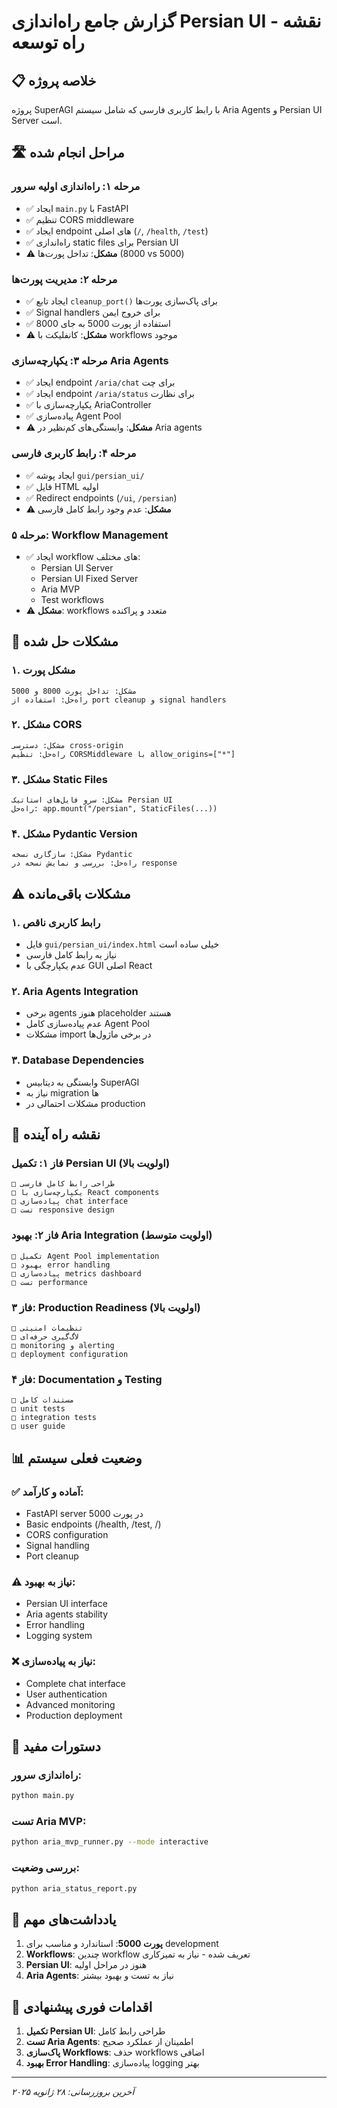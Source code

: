 
# گزارش جامع راه‌اندازی Persian UI - نقشه راه توسعه

## 📋 خلاصه پروژه
پروژه SuperAGI با رابط کاربری فارسی که شامل سیستم Aria Agents و Persian UI Server است.

## 🛣️ مراحل انجام شده

### مرحله ۱: راه‌اندازی اولیه سرور
- ✅ ایجاد `main.py` با FastAPI
- ✅ تنظیم CORS middleware
- ✅ ایجاد endpoint های اصلی (`/`, `/health`, `/test`)
- ✅ راه‌اندازی static files برای Persian UI
- ⚠️ **مشکل**: تداخل پورت‌ها (8000 vs 5000)

### مرحله ۲: مدیریت پورت‌ها
- ✅ ایجاد تابع `cleanup_port()` برای پاک‌سازی پورت‌ها
- ✅ Signal handlers برای خروج ایمن
- ✅ استفاده از پورت 5000 به جای 8000
- ⚠️ **مشکل**: کانفلیکت با workflows موجود

### مرحله ۳: یکپارچه‌سازی Aria Agents
- ✅ ایجاد endpoint `/aria/chat` برای چت
- ✅ ایجاد endpoint `/aria/status` برای نظارت
- ✅ یکپارچه‌سازی با AriaController
- ✅ پیاده‌سازی Agent Pool
- ⚠️ **مشکل**: وابستگی‌های کم‌نظیر در Aria agents

### مرحله ۴: رابط کاربری فارسی
- ✅ ایجاد پوشه `gui/persian_ui/`
- ✅ فایل HTML اولیه
- ✅ Redirect endpoints (`/ui`, `/persian`)
- ⚠️ **مشکل**: عدم وجود رابط کامل فارسی

### مرحله ۵: Workflow Management
- ✅ ایجاد workflow های مختلف:
  - Persian UI Server
  - Persian UI Fixed Server
  - Aria MVP
  - Test workflows
- ⚠️ **مشکل**: workflows متعدد و پراکنده

## 🔧 مشکلات حل شده

### ۱. مشکل پورت
```
مشکل: تداخل پورت 8000 و 5000
راه‌حل: استفاده از port cleanup و signal handlers
```

### ۲. مشکل CORS
```
مشکل: دسترسی cross-origin
راه‌حل: تنظیم CORSMiddleware با allow_origins=["*"]
```

### ۳. مشکل Static Files
```
مشکل: سرو فایل‌های استاتیک Persian UI
راه‌حل: app.mount("/persian", StaticFiles(...))
```

### ۴. مشکل Pydantic Version
```
مشکل: سازگاری نسخه Pydantic
راه‌حل: بررسی و نمایش نسخه در response
```

## ⚠️ مشکلات باقی‌مانده

### ۱. رابط کاربری ناقص
- فایل `gui/persian_ui/index.html` خیلی ساده است
- نیاز به رابط کامل فارسی
- عدم یکپارچگی با GUI اصلی React

### ۲. Aria Agents Integration
- برخی agents هنوز placeholder هستند
- عدم پیاده‌سازی کامل Agent Pool
- مشکلات import در برخی ماژول‌ها

### ۳. Database Dependencies
- وابستگی به دیتابیس SuperAGI
- نیاز به migration ها
- مشکلات احتمالی در production

## 🎯 نقشه راه آینده

### فاز ۱: تکمیل Persian UI (اولویت بالا)
```
□ طراحی رابط کامل فارسی
□ یکپارچه‌سازی با React components
□ پیاده‌سازی chat interface
□ تست responsive design
```

### فاز ۲: بهبود Aria Integration (اولویت متوسط)
```
□ تکمیل Agent Pool implementation
□ بهبود error handling
□ پیاده‌سازی metrics dashboard
□ تست performance
```

### فاز ۳: Production Readiness (اولویت بالا)
```
□ تنظیمات امنیتی
□ لاگ‌گیری حرفه‌ای
□ monitoring و alerting
□ deployment configuration
```

### فاز ۴: Documentation و Testing
```
□ مستندات کامل
□ unit tests
□ integration tests
□ user guide
```

## 📊 وضعیت فعلی سیستم

### ✅ آماده و کارآمد:
- FastAPI server در پورت 5000
- Basic endpoints (/health, /test, /)
- CORS configuration
- Signal handling
- Port cleanup

### ⚠️ نیاز به بهبود:
- Persian UI interface
- Aria agents stability
- Error handling
- Logging system

### ❌ نیاز به پیاده‌سازی:
- Complete chat interface
- User authentication
- Advanced monitoring
- Production deployment

## 🔧 دستورات مفید

### راه‌اندازی سرور:
```bash
python main.py
```

### تست Aria MVP:
```bash
python aria_mvp_runner.py --mode interactive
```

### بررسی وضعیت:
```bash
python aria_status_report.py
```

## 📝 یادداشت‌های مهم

1. **پورت 5000**: استاندارد و مناسب برای development
2. **Workflows**: چندین workflow تعریف شده - نیاز به تمیزکاری
3. **Persian UI**: هنوز در مراحل اولیه
4. **Aria Agents**: نیاز به تست و بهبود بیشتر

## 🚀 اقدامات فوری پیشنهادی

1. **تکمیل Persian UI**: طراحی رابط کامل
2. **تست Aria Agents**: اطمینان از عملکرد صحیح
3. **پاک‌سازی Workflows**: حذف workflows اضافی
4. **بهبود Error Handling**: پیاده‌سازی logging بهتر

---
*آخرین بروزرسانی: ۲۸ ژانویه ۲۰۲۵*
